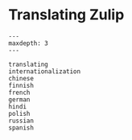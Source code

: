 # Translating Zulip

```{toctree}
---
maxdepth: 3
---

translating
internationalization
chinese
finnish
french
german
hindi
polish
russian
spanish
```
